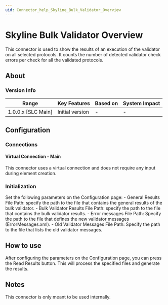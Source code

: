 ```yaml
---
uid: Connector_help_Skyline_Bulk_Validator_Overview
---
```


# Skyline Bulk Validator Overview

This connector is used to show the results of an execution of the validator on all selected protocols. It counts the number of detected validator check errors per check for all the validated protocols.

## About

### Version Info

| **Range**            | **Key Features** | **Based on** | **System Impact** |
|----------------------|------------------|--------------|-------------------|
| 1.0.0.x \[SLC Main\] | Initial version  | \-           | \-                |

## Configuration

### Connections

#### Virtual Connection - Main

This connector uses a virtual connection and does not require any input during element creation.

### Initialization

Set the following parameters on the Configuration page: - General Results File Path: specify the path to the file that contains the general results of the bulk validator. - Bulk Validator Results File Path: specify the path to the file that contains the bulk validator results. - Error messages File Path: Specify the path to the file that defines the new validator messages (ErrorMessages.xml). - Old Validator Messages File Path: Specify the path to the file that lists the old validator messages.

## How to use

After configuring the parameters on the Configuration page, you can press the Read Results button. This will process the specified files and generate the results.

## Notes

This connector is only meant to be used internally.

